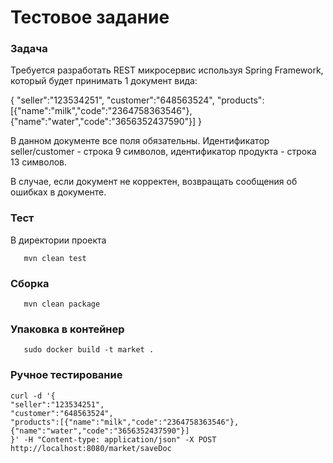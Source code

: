 # Тестовое задание

### Задача
Требуется разработать REST микросервис используя Spring Framework, который будет принимать 1 документ вида:

{
"seller":"123534251",
"customer":"648563524",
"products":[{"name":"milk","code":"2364758363546"},{"name":"water","code":"3656352437590"}]
}

В данном документе все поля обязательны. Идентификатор seller/customer - строка 9 символов,
идентификатор продукта - строка 13 символов.

В случае, если документ не корректен, возвращать сообщения об ошибках в документе.

### Тест
  В директории проекта
   
```
   mvn clean test
```

### Сборка 

```
   mvn clean package
```

### Упаковка в контейнер

```
   sudo docker build -t market . 
```

### Ручное тестирование

```
curl -d '{
"seller":"123534251",
"customer":"648563524",
"products":[{"name":"milk","code":"2364758363546"},{"name":"water","code":"3656352437590"}]
}' -H "Content-type: application/json" -X POST  http://localhost:8080/market/saveDoc
```
